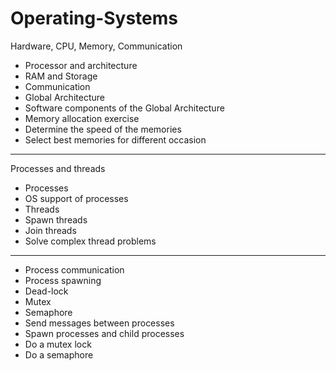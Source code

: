 # Operating-Systems

Hardware, CPU, Memory, Communication
* Processor and architecture  
* RAM and Storage  
* Communication  
* Global Architecture  
* Software components of the Global Architecture  
* Memory allocation exercise  
* Determine the speed of the memories  
* Select best memories for different occasion  
--------
Processes and threads
* Processes
* OS support of processes
* Threads
* Spawn threads
* Join threads
* Solve complex thread problems
--------

* Process communication
* Process spawning
* Dead-lock
* Mutex
* Semaphore
* Send messages between processes
* Spawn processes and child processes
* Do a mutex lock
* Do a semaphore

